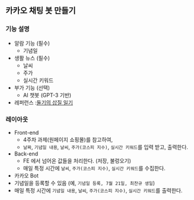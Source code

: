 ## 카카오 채팅 봇 만들기
### 기능 설명  
- 알람 기능 (필수)
  - 기념일
- 생활 뉴스 (필수)
  - 날씨
  - 주가
  - 실시간 키워드
- 부가 기능 (선택)
  - AI 챗봇 (GPT-3 기반)
- 레퍼런스 :[둘기의 삽질 일기](!https://dulki.tistory.com/category/%EA%B0%9C%EB%B0%9C/%EC%B9%B4%EC%B9%B4%EC%98%A4%ED%86%A1%20%EB%B4%87) 

### 레이아웃
- Front-end
  - 4주차 과제(원페이지 쇼핑몰)를 참고하여,
  - `날짜`, `기념일 내용`, `날씨`, `주가(코스피 지수)`, `실시간 키워드`를 입력 받고, 출력한다.
- Back-end
  - FE 에서 넘어온 값들을 처리한다. (저장, 불렁오기)
  - 매일 특정 시간에 `날씨`, `주가(코스피 지수)`, `실시간 키워드`를 수집한다.
- 카카오 Bot
 - 기념일을 등록할 수 있음 (예, `기념일 등록, 7월 21일, 최찬규 생일`)
 - 매일 특정 시간에 `기념일 내용`, `날씨`, `주가(코스피 지수)`, `실시간 키워드`를 출력한다.